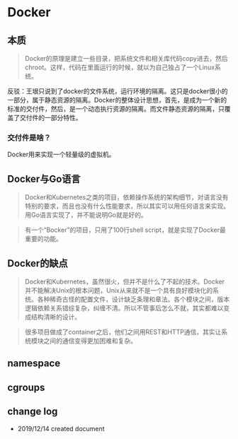 # Docker

## 本质

> Docker的原理是建立一些目录，把系统文件和相关库代码copy进去，然后chroot。这样，代码在里面运行的时候，就以为自己独占了一个Linux系统。

反驳：王垠只说到了docker的文件系统，运行环境的隔离。这只是docker很小的一部分，属于静态资源的隔离。Docker的整体设计思想，首先，是成为一个新的标准的交付件，然后，是一个动态执行资源的隔离。而文件静态资源的隔离，只覆盖了交付件的一部分特性。

### 交付件是啥？

Docker用来实现一个轻量级的虚拟机。

## Docker与Go语言

> Docker和Kubernetes之类的项目，依赖操作系统的架构细节，对语言没有特别的要求，而且也没有什么性能要求，所以其实可以用任何语言来实现。用Go语言实现了，并不能说明Go就是好的。

> 有一个“Bocker”的项目，只用了100行shell script，就是实现了Docker最重要的功能。

## Docker的缺点

> Docker和Kubernetes，虽然很火，但并不是什么了不起的技术。Docker并不能解决Unix的根本问题，Unix从来就不是一个具有良好模块化的系统。各种稀奇古怪的配置文件，设计缺乏条理和章法。各个模块之间，版本逻辑依赖关系错综复杂，纠缠不清。所以不管事后怎么不就，其实都难以变成结构清晰的设计。

> 很多项目做成了container之后，他们之间用REST和HTTP通信，其实让系统模块之间的通信变得更加困难和复杂。

## namespace

## cgroups

## change log

- 2019/12/14 created document
